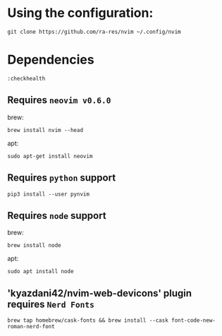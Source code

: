 # Using the configuration:


```console
git clone https://github.com/ra-res/nvim ~/.config/nvim
```

# Dependencies

```console
:checkhealth
```

## Requires `neovim v0.6.0`

brew:
```console
brew install nvim --head
```

apt:
```console
sudo apt-get install neovim
```

## Requires `python` support

```console
pip3 install --user pynvim
```

## Requires `node` support

brew:
```console
brew install node
```

apt:
```console
sudo apt install node
```

## 'kyazdani42/nvim-web-devicons' plugin requires `Nerd Fonts`
```console
brew tap homebrew/cask-fonts && brew install --cask font-code-new-roman-nerd-font
```
